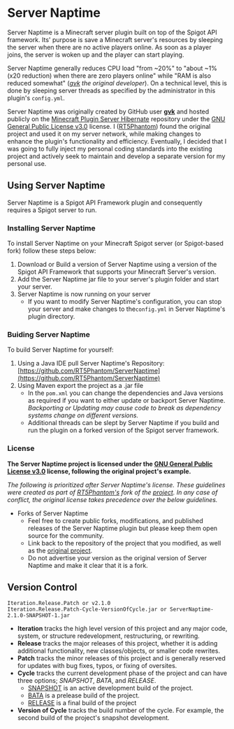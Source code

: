 # Server Naptime
Server Naptime is a Minecraft server plugin built on top of the Spigot API framework. Its' purpose is save a Minecraft server's resources by sleeping the server when there are no active players online. As soon as a player joins, the server is woken up and the player can start playing.

Server Naptime generally reduces CPU load "from ~20%" to "about ~1% (x20 reduction) when there are zero players online" while "RAM is also reduced somewhat" (_[gvk](https://github.com/gvk) the original developer_). On a technical level, this is done by sleeping server threads as specified by the administrator in this plugin's ```config.yml```.

Server Naptime was originally created by GitHub user __[gvk](https://github.com/gvk)__ and hosted publicly on the [Minecraft Plugin Server Hibernate](https://github.com/gvk/MinecraftPluginServerHibernate) repository under the [GNU General Public License v3.0](https://github.com/gvk/MinecraftPluginServerHibernate/blob/master/LICENSE) license. I ([RT5Phantom](https://github.com/RT5Phantom)) found the original project and used it on my server network, while making changes to enhance the plugin's functionality and efficiency. Eventually, I decided that I was going to fully inject my personal coding standards into the existing project and actively seek to maintain and develop a separate version for my personal use.

## Using Server Naptime
Server Naptime is a Spigot API Framework plugin and consequently requires a Spigot server to run.

### Installing Server Naptime
To install Server Naptime on your Minecraft Spigot server (or Spigot-based fork) follow these steps below:
1. Download or Build a version of Server Naptime using a version of the Spigot API Framework that supports your Minecraft Server's version.
2. Add the Server Naptime jar file to your server's plugin folder and start your server.
3. Server Naptime is now running on your server
      - If you want to modify Server Naptime's configuration, you can stop your server and make changes to the```config.yml``` in Server Naptime's plugin directory.

### Buiding Server Naptime
To build Server Naptime for yourself:
1. Using a Java IDE pull Server Naptime's Repository: [https://github.com/RT5Phantom/ServerNaptime](https://github.com/RT5Phantom/ServerNaptime)
2. Using Maven export the project as a .jar file
      - In the ```pom.xml``` you can change the dependencies and Java versions as required if you want to either update or backport Server Naptime.  _Backporting or Updating may cause code to break as dependency systems change on different versions._
      - Additional threads can be slept by Server Naptime if you build and run the plugin on a forked version of the Spigot server framework.
      
### License
**The Server Naptime project is licensed under the [**GNU General Public License v3.0**](/LICENSE) license, following the original project's example.**

_The following is prioritized after Server Naptime's license. These guidelines were created as part of [RT5Phantom's](https://github.com/RT5Phantom) fork of the [project](https://github.com/RT5Phantom/ServerNaptime). In any case of conflict, the original license takes precedence over the below guidelines._
- Forks of Server Naptime
  - Feel free to create public forks, modifications, and published releases of the Server Naptime plugin but please keep them open source for the community.
  - Link back to the repository of the project that you modified, as well as the [original project](https://github.com/gvk/MinecraftPluginServerHibernate).
  - Do not advertise your version as the original version of Server Naptime and make it clear that it is a fork.

## Version Control
```Iteration.Release.Patch or v2.1.0``` <br />
```Iteration.Release.Patch-Cycle-VersionOfCycle.jar or ServerNaptime-2.1.0-SNAPSHOT-1.jar``` <br />
- **Iteration** tracks the high level version of this project and any major code, system, or structure redevelopment, restructuring, or rewriting.
- **Release** tracks the major releases of this project, whether it is adding additional functionality, new classes/objects, or smaller code rewrites.
- **Patch** tracks the minor releases of this project and is generally reserved for updates with bug fixes, typos, or fixing of oversites.
- **Cycle** tracks the current development phase of the project and can have three options; *SNAPSHOT*, *BATA*, and *RELEASE*.
  - <ins>SNAPSHOT</ins> is an active development build of the project.
  - <ins>BATA</ins> is a prelease build of the project.
  - <ins>RELEASE</ins> is a final build of the project
- **Version of Cycle** tracks the build number of the cycle. For example, the second build of the project's snapshot development.
